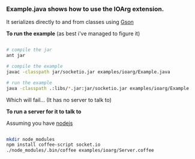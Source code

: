 ### Example.java shows how to use the IOArg extension. 

It serializes directly to and from classes using [Gson](http://code.google.com/p/google-gson/) <br />

<b>To run the example</b> (as best i've managed to figure it) 

```bash

# compile the jar
ant jar

# compile the example
javac -classpath jar/socketio.jar examples/ioarg/Example.java 

# run the example
java -classpath .:libs/*.jar:jar/socketio.jar examples/ioarg/Example

```

Which will fail...  (It has no server to talk to)

<b>To run a server for it to talk to</b> 

Assuming you have [nodejs](http://nodejs.org/)

```bash

mkdir node_modules
npm install coffee-script socket.io
./node_modules/.bin/coffee examples/ioarg/Server.coffee


```

